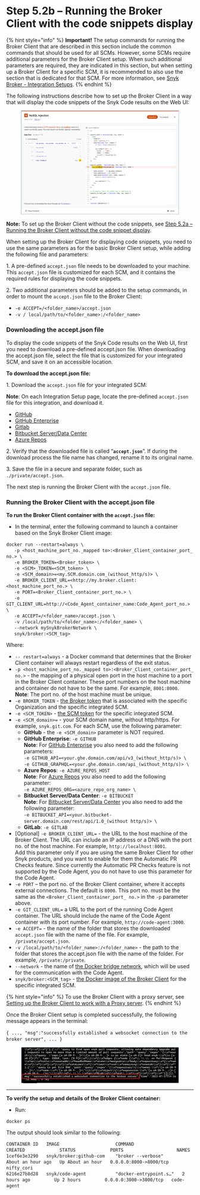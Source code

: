 # Step 5.2b – Running the Broker Client with the code snippets display

{% hint style="info" %}
**Important!** The setup commands for running the Broker Client that are described in this section include the common commands that should be used for all SCMs. However, some SCMs require additional parameters for the Broker Client setup. When such additional parameters are required, they are indicated in this section, but when setting up a Broker Client for a specific SCM, it is recommended to also use the section that is dedicated for that SCM. For more information, see [Snyk Broker - Integration Setups](https://docs.snyk.io/features/snyk-broker/snyk-broker-set-up-examples).
{% endhint %}

The following instructions describe how to set up the Broker Client in a way that will display the code snippets of the Snyk Code results on the Web UI:

<figure><img src="../../../../../../.gitbook/assets/Broker - Results - with code snippets (1) (1) (1) (1) (1) (1) (1) (1) (1) (1) (1) (1) (1) (2).png" alt=""><figcaption></figcaption></figure>

**Note:** To set up the Broker Client without the code snippets, see [Step 5.2a – Running the Broker Client without the code snippet display](https://docs.snyk.io/features/snyk-broker/snyk-broker-code-agent/setting-up-the-code-agent-broker-client-deployment/step-5-setting-up-the-broker-client/step-5.2a-running-the-broker-client-without-the-code-snippet-display).

When setting up the Broker Client for displaying code snippets, you need to use the same parameters as for the basic Broker Client setup, while adding the following file and parameters:

1\. A pre-defined `accept.json` file needs to be downloaded to your machine. This `accept.json` file is customized for each SCM, and it contains the required rules for displaying the code snippets.

2\. Two additional parameters should be added to the setup commands, in order to mount the `accept.json` file to the Broker Client:

* `-e ACCEPT=/<folder_name>/accept.json`
* `-v / local/path/to/<folder_name>:/<folder_name>`

### **Downloading the accept.json file**

To display the code snippets of the Snyk Code results on the Web UI, first you need to download a pre-defined accept.json file. When downloading the accept.json file, select the file that is customized for your integrated SCM, and save it on an accessible location.

**To download the accept.json file:**

1\. Download the `accept.json` file for your integrated SCM:

**Note**: On each Integration Setup page, locate the pre-defined `accept.json` file for this integration, and download it.

* [GitHub](https://docs.snyk.io/features/snyk-broker/snyk-broker-set-up-examples/broker-example-how-to-setup-broker-with-jira)
* [GitHub Enterprise](https://docs.snyk.io/features/snyk-broker/snyk-broker-set-up-examples/setup-broker-with-github-enterprise)
* [Gitlab](https://docs.snyk.io/features/snyk-broker/snyk-broker-set-up-examples/setup-broker-with-gitlab)
* [Bitbucket Server/Data Center](https://docs.snyk.io/features/snyk-broker/snyk-broker-set-up-examples/data-center)
* [Azure Repos](https://docs.snyk.io/features/snyk-broker/snyk-broker-set-up-examples/setup-broker-with-azure-repos)

2\. Verify that the downloaded file is called “**`accept.json`**”. If during the download process the file name has changed, rename it to its original name.

3\. Save the file in a secure and separate folder, such as `./private/accept.json`.

The next step is running the Broker Client with the `accept.json` file.

### **Running the Broker Client with the accept.json file**

**To run the Broker Client container with the `accept.json` file:**

* In the terminal, enter the following command to launch a container based on the Snyk Broker Client image:

```
docker run --restart=always \
   -p <host_machine_port_no._mapped to>:<Broker_Client_container_port_ no.> \
   -e BROKER_TOKEN=<Broker_token> \
   -e <SCM>_TOKEN=<SCM_token> \
   -e <SCM_domain>=<my.SCM.domain.com_(without_http/s)> \  
   -e BROKER_CLIENT_URL=<http://my.broker.client:<host_machine_port_no.> \
   -e PORT=<Broker_Client_container_port_no.> \
   -e GIT_CLIENT_URL=http://<Code_Agent_container_name:Code_Agent_port_no.> \
   -e ACCEPT=/<folder_name>/accept.json \
   -v /local/path/to/<folder_name>:/<folder_name> \
   --network mySnykBrokerNetwork \
   snyk/broker:<SCM_tag>
```

Where:

* `-- restart=always` - a Docker command that determines that the Broker Client container will always restart regardless of the exit status.
* `-p <host_machine_port_no._mapped to>:<Broker_Client_container_port_ no.>` - the mapping of a physical open port in the host machine to a port in the Broker Client container. These port numbers on the host machine and container do not have to be the same. For example, `8001:8000`.\
  **Note**: The port no. of the host machine must be unique.
* `-e BROKER_TOKEN` - [the Broker token](https://docs.snyk.io/features/snyk-broker/snyk-broker-code-agent/setting-up-the-code-agent-broker-client-deployment/step-1-obtaining-the-required-tokens-for-the-setup-procedure/obtaining-your-broker-token) that is associated with the specific Organization and the specific integrated SCM.
* `-e <SCM_TOKEN>` - [the SCM token](https://docs.snyk.io/features/snyk-broker/snyk-broker-code-agent/setting-up-the-code-agent-broker-client-deployment/step-1-obtaining-the-required-tokens-for-the-setup-procedure/obtaining-your-scm-token) for the specific integrated SCM.
* `-e <SCM_domain>=` - your SCM domain name, without http/https. For example, `snyk.git.com`. For each SCM, use the following parameter:
  * **GitHub** - the `-e <SCM_domain>` parameter is NOT required.
  * **GitHub Enterprise**: `-e GITHUB`\
    **Note**: For [GitHub Enterprise](https://docs.snyk.io/features/snyk-broker/snyk-broker-set-up-examples/setup-broker-with-github-enterprise) you also need to add the following parameters:\
    `-e GITHUB_API=<your.ghe.domain.com/api/v3_(without_http/s)> \`\
    `-e GITHUB_GRAPHQL=<your.ghe.domain.com/api_(without_http/s)> \`
  * **Azure Repos**: `-e AZURE_REPOS_HOST`\
    **Note**: For [Azure Repos](https://docs.snyk.io/features/snyk-broker/snyk-broker-set-up-examples/setup-broker-with-azure-repos) you also need to add the following parameter:\
    `-e AZURE_REPOS_ORG=<azure_repo_org_name> \`
  * **Bitbucket Server/Data Center**: `-e BITBUCKET`\
    **Note**: For [Bitbucket Server/Data Center](https://docs.snyk.io/features/snyk-broker/snyk-broker-set-up-examples/data-center) you also need to add the following parameter:\
    `-e BITBUCKET_API=<your.bitbucket-server.domain.com/rest/api/1.0_(without http/s)> \`
  * **GitLab**: `-e GITLAB`
* \[Optional] `-e BROKER_CLIENT_URL=` - the URL to the host machine of the Broker Client. The URL can include an IP address or a DNS with the port no. of the host machine. For example, `http://localhost:8001`.\
  Add this parameter only if you are using the same Broker Client for other Snyk products, and you want to enable for them the Automatic PR Checks feature. Since currently the Automatic PR Checks feature is not supported by the Code Agent, you do not have to use this parameter for the Code Agent.
* `-e PORT` – the port no. of the Broker Client container, where it accepts external connections. The default is `8000`. This port no. must be the same as the `<Broker_Client_container_port_ no.>` in the `-p` parameter above.
* `-e GIT_CLIENT_URL=` a URL to the port of the running Code Agent container. The URL should include the name of the Code Agent container with its port number. For example, `http://code-agent:3000`.
* `-e ACCEPT=` - the name of the folder that stores the downloaded `accept.json` file with the name of the file. For example, `/private/accept.json`.
* `-v /local/path/to/<folder_name>:/<folder_name>` - the path to the folder that stores the accept.json file with the name of the folder. For example, `/private:/private`.
* `--network` - the name of [the Docker bridge network](https://docs.snyk.io/features/snyk-broker/snyk-broker-code-agent/setting-up-the-code-agent-broker-client-deployment/step-3-creating-a-network-for-the-broker-client-and-code-agent-communication), which will be used for the communication with the Code Agent.
* `snyk/broker:<SCM_tag>` - [the Docker image of the Broker Client](https://docs.snyk.io/features/snyk-broker/snyk-broker-code-agent/setting-up-the-code-agent-broker-client-deployment/step-5-setting-up-the-broker-client/step-5.1-downloading-or-updating-the-snyk-broker-client-docker-image) for the specific integrated SCM.

{% hint style="info" %}
To use the Broker Client with a proxy server, see [Setting up the Broker Client to work with a Proxy server](https://docs.snyk.io/features/snyk-broker/snyk-broker-code-agent/setting-up-the-code-agent-broker-client-deployment/step-5-setting-up-the-broker-client/step-5.2a-running-the-broker-client-without-the-code-snippet-display/setting-up-the-broker-client-to-work-with-a-proxy-server).
{% endhint %}

Once the Broker Client setup is completed successfully, the following message appears in the terminal:

`{ ..., "msg":"successfully established a websocket connection to the broker server", ... }`

<figure><img src="../../../../../../.gitbook/assets/Broker Client - Setup success message.png" alt=""><figcaption></figcaption></figure>

***

**To verify the setup and details of the Broker Client container:**

* Run:

```
docker ps
```

The output should look similar to the following:

```
CONTAINER ID   IMAGE                     COMMAND                  CREATED             STATUS             PORTS                    NAMES
1cef6e3e3290   snyk/broker:github-com    "broker --verbose"       About an hour ago   Up About an hour   0.0.0.0:8000->8000/tcp   nifty_cori  
6216e27b8d28   snyk/code-agent           "docker-entrypoint.s…"   2 hours ago         Up 2 hours         0.0.0.0:3000->3000/tcp   code-agent
```
